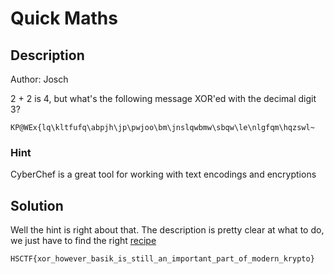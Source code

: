 # Quick Maths

## Description
Author: Josch

2 + 2 is 4, but what's the following message XOR'ed with the decimal digit 3?

```
KP@WEx{lq\kltfufq\abpjh\jp\pwjoo\bm\jnslqwbmw\sbqw\le\nlgfqm\hqzswl~
```

### Hint
CyberChef is a great tool for working with text encodings and encryptions

## Solution
Well the hint is right about that. The description is pretty clear at what to do, we just have to find the right [recipe](https://gchq.github.io/CyberChef/#recipe=XOR(%7B'option':'Decimal','string':'3'%7D,'Standard',false)&input=S1BAV0V4e2xxXGtsdGZ1ZnFcYWJwamhcanBccHdqb29cYm1cam5zbHF3Ym13XHNicXdcbGVcbmxnZnFtXGhxenN3bH4)

```
HSCTF{xor_however_basik_is_still_an_important_part_of_modern_krypto}
```